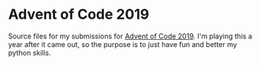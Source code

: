 # Advent of Code 2019

Source files for my submissions for [Advent of Code 2019](https://adventofcode.com/2019). I'm playing this a year after it came out, so the purpose is to just have fun and better my python skills.
